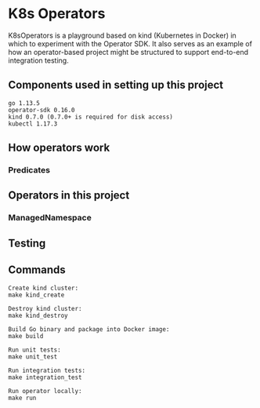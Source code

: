 # K8s Operators
K8sOperators is a playground based on kind (Kubernetes in Docker) in which
to experiment with the Operator SDK. It also serves as an example of how
an operator-based project might be structured to support end-to-end
integration testing.

## Components used in setting up this project
```
go 1.13.5
operator-sdk 0.16.0
kind 0.7.0 (0.7.0+ is required for disk access)
kubectl 1.17.3
```

## How operators work
### Predicates

## Operators in this project
### ManagedNamespace


## Testing


## Commands
```
Create kind cluster:
make kind_create

Destroy kind cluster:
make kind_destroy

Build Go binary and package into Docker image:
make build

Run unit tests:
make unit_test

Run integration tests:
make integration_test

Run operator locally:
make run
```
